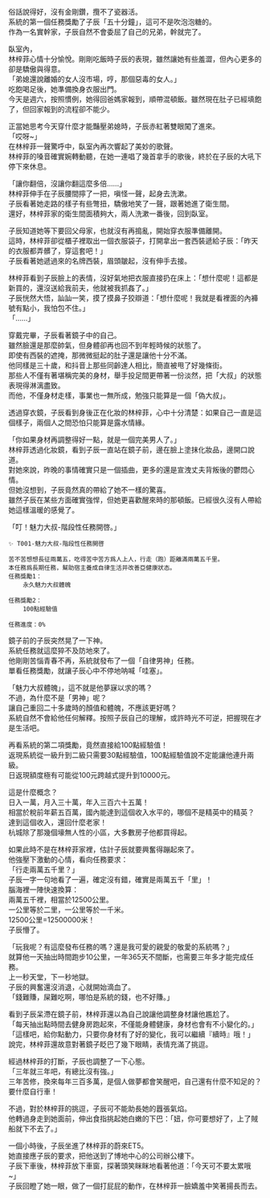 俗話說得好，沒有金剛鑽，攬不了瓷器活。  
系統的第一個任務獎勵了子辰「五十分鐘」，這可不是吹泡泡糖的。  
作為一名實幹家，子辰自然不會委屈了自己的兄弟，幹就完了。  

臥室內，  
林梓菲心情十分愉悅。剛剛吃飯時子辰的表現，雖然讓她有些羞澀，但內心更多的卻是驕傲與得意。  
「弟媳還說離婚的女人沒市場，哼，那個惡毒的女人。」  
吃飽喝足後，她準備換身衣服出門。  
今天是週六，按照慣例，她得回爸媽家報到，順帶混頓飯。雖然現在肚子已經填飽了，但回家報到的流程卻不能少。  

正當她思考今天穿什麼才能豔壓弟媳時，子辰赤紅著雙眼闖了進來。  
「哎呀~」  
在林梓菲一聲驚呼中，臥室內再次響起了美妙的歌聲。  
林梓菲的嗓音確實婉轉動聽，在她一連唱了幾首拿手的歌後，終於在子辰的大吼下停下來休息。  

「讓你翻倍，沒讓你翻這麼多倍……」  
林梓菲伸手在子辰腰間擰了一把，嗔怪一聲，起身去洗漱。  
子辰看著她走路的樣子有些彆扭，驕傲地笑了一聲，跟著她進了衛生間。  
還好，林梓菲家的衛生間面積夠大，兩人洗漱一番後，回到臥室。  

子辰知道她等下要回父母家，也就沒有再搗亂，開始穿衣服準備離開。  
這時，林梓菲卻從櫃子裡取出一個衣服袋子，打開拿出一套西裝遞給子辰：「昨天的衣服都弄髒了，穿這套吧！」  
子辰看著她遞過來的名牌西裝，眉頭皺起，沒有伸手去接。  

林梓菲看到子辰臉上的表情，沒好氣地把衣服直接扔在床上：「想什麼呢！這都是新買的，還沒送給我前夫，他就被我抓姦了。」  
子辰恍然大悟，訕訕一笑，摸了摸鼻子狡辯道：「想什麼呢！我就是看裡面的內褲號有點小，我怕包不住。」  
「……」  

穿戴完畢，子辰看著鏡子中的自己。  
雖然臉還是那麼帥氣，但身體卻再也回不到年輕時候的狀態了。  
即使有西裝的遮掩，那微微挺起的肚子還是讓他十分不滿。  
他同樣是三十歲，和抖音上那些同齡達人相比，簡直被甩了好幾條街。  
那些人不僅有著堪稱完美的身材，舉手投足間更帶著一份淡然，把「大叔」的狀態表現得淋漓盡致。  
而他，不僅身材走樣，事業也一無所成，勉強只能算是一個「偽大叔」。  

透過穿衣鏡，子辰看到身後正在化妝的林梓菲，心中十分清楚：如果自己一直是這個樣子，兩個人之間恐怕只能算是露水情緣。  

「你如果身材再調整得好一點，就是一個完美男人了。」  
林梓菲透過化妝鏡，看到子辰一直站在鏡子前，邊在臉上塗抹化妝品，邊開口說道。  
對她來說，昨晚的事情確實只是一個插曲，更多的還是宣洩丈夫背叛後的鬱悶心情。  
但她沒想到，子辰竟然真的帶給了她不一樣的驚喜。  
雖然子辰在某些方面確實強悍，但她更喜歡醒來時的那頓飯。已經很久沒有人帶給她這樣溫暖的感覺了。  

「叮！魅力大叔-階段性任務開啓。」  

```
✨ T001-魅力大叔-階段性任務開啓

苦不苦想想長征兩萬五，吃得苦中苦方爲人上人，行走（跑）距離滿兩萬五千里。
本任務爲長期任務，幫助宿主養成自律生活并改善亞健康狀态。
任務獎勵1：
	永久魅力大叔體魄    

任務獎勵2：
	100點經驗值

任務進度：0%
```

鏡子前的子辰突然晃了一下神。  
系統任務就這麼猝不及防地來了。  
他剛剛苦惱青春不再，系統就發布了一個「自律男神」任務。  
單看任務獎勵，就讓子辰心中不停地呐喊「哇塞」。  

「魅力大叔體魄」，這不就是他夢寐以求的嗎？  
不過，為什麼不是「男神」呢？  
讓自己重回二十多歲時的顏值和體魄，不應該更好嗎？  
系統自然不會給他任何解釋。按照子辰自己的理解，或許時光不可逆，把握現在才是生活吧。  

再看系統的第二項獎勵，竟然直接給100點經驗值！  
返現系統從一級升到二級只需要30點經驗值，100點經驗值說不定能讓他連升兩級。  
日返現額度極有可能從100元跨越式提升到10000元。  

這是什麼概念？  
日入一萬，月入三十萬，年入三百六十五萬！  
相當於稅前年薪五百萬，國內能達到這個收入水平的，哪個不是精英中的精英？  
達到這個收入，還回什麼老家！  
杭城除了那幾個壕無人性的小區，大多數房子他都買得起。  

如果此時不是在林梓菲家裡，估計子辰就要興奮得蹦起來了。  
他強壓下激動的心情，看向任務要求：  
「行走兩萬五千里？」  
子辰一字一句地看了一遍，確定沒有錯，確實是兩萬五千「里」！  
腦海裡一陣快速換算：  
兩萬五千裡，相當於12500公里。  
一公里等於二里，一公里等於一千米。  
12500公里=12500000米！  
子辰懵了。  

「玩我呢？有這麼發布任務的嗎？還是我可愛的親愛的敬愛的系統嗎？」  
就算他一天抽出時間跑步10公里，一年365天不間斷，也需要三年多才能完成任務。  
上一秒天堂，下一秒地獄。  
子辰的興奮還沒消退，心就開始滴血了。  
「錢難賺，屎難吃啊，哪怕是系統的錢，也不好賺。」  

看到子辰呆滯在鏡子前，林梓菲還以為自己說讓他調整身材讓他尷尬了。  
「每天抽出點時間去健身房跑起來，不僅能身體健康，身材也會有不小變化的。」  
「這樣吧，給你點動力，只要你身材有了好的變化，我可以繼續『續時』哦！」  
說完，林梓菲還故意對著鏡子眨巴了幾下眼睛，表情充滿了挑逗。  

經過林梓菲的打斷，子辰也調整了一下心態。  
「三年就三年吧，有總比沒有強。」  
三年苦修，換來每年三百多萬，是個人做夢都會笑醒吧，自己還有什麼不知足的？要什麼自行車！  

不過，對於林梓菲的挑逗，子辰可不能助長她的囂張氣焰。  
他轉過身走到她面前，伸出食指挑起她白嫩的下巴：「妞，你可要想好了，上了賊船就下不去了。」  

一個小時後，子辰坐進了林梓菲的蔚來ET5。  
她直接應子辰的要求，把他送到了博地中心的公司辦公樓下。  
子辰下車後，林梓菲放下車窗，探著頭笑眯眯地看著他道：「今天可不要太累哦~」  
子辰回瞪了她一眼，做了一個打屁屁的動作，在林梓菲一臉嬌羞中笑著揚長而去。  
